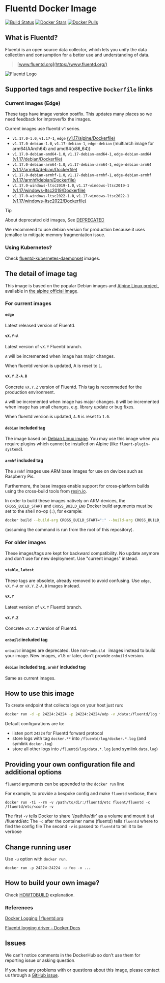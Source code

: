 Fluentd Docker Image
====================

[![Build Status](https://github.com/fluent/fluentd-docker-image/actions/workflows/linux.yml/badge.svg?branch=master)](https://github.com/fluent/fluentd-docker-image/actions/workflows/linux.yml)
[![Docker Stars](https://img.shields.io/docker/stars/fluent/fluentd.svg)](https://hub.docker.com/r/fluent/fluentd)
[![Docker Pulls](https://img.shields.io/docker/pulls/fluent/fluentd.svg)](https://hub.docker.com/r/fluent/fluentd)

## What is Fluentd?

Fluentd is an open source data collector, which lets you unify the data
collection and consumption for a better use and understanding of data.

> [www.fluentd.org](https://www.fluentd.org/)

![Fluentd Logo](https://www.fluentd.org/images/miscellany/fluentd-logo.png)

## Supported tags and respective `Dockerfile` links

### Current images (Edge)

These tags have image version postfix. This updates many places so we need feedback for improve/fix the images.

Current images use fluentd v1 series.

- `v1.17.0-1.0`, `v1.17-1`, `edge`
  [(v1.17/alpine/Dockerfile)][fluentd-1-alpine]
- `v1.17.0-debian-1.0`, `v1.17-debian-1`, `edge-debian`
  (multiarch image for arm64(AArch64) and amd64(x86_64))
- `v1.17.0-debian-amd64-1.0`, `v1.17-debian-amd64-1`, `edge-debian-amd64`
  [(v1.17/debian/Dockerfile)][fluentd-1-debian]
- `v1.17.0-debian-arm64-1.0`, `v1.17-debian-arm64-1`, `edge-debian-arm64`
  [(v1.17/arm64/debian/Dockerfile)][fluentd-1-debian-arm64]
- `v1.17.0-debian-armhf-1.0`, `v1.17-debian-armhf-1`, `edge-debian-armhf`
  [(v1.17/armhf/debian/Dockerfile)][fluentd-1-debian-armhf]
- `v1.17.0-windows-ltsc2019-1.0`, `v1.17-windows-ltsc2019-1`
  [(v1.17/windows-ltsc2019/Dockerfile)][fluentd-1-ltsc2019-windows]
- `v1.17.0-windows-ltsc2022-1.0`, `v1.17-windows-ltsc2022-1`
  [(v1.17/windows-ltsc2022/Dockerfile)][fluentd-1-ltsc2022-windows]

> [!TIP]
> About deprecated old images, See [DEPRECATED](DEPRECATED.md)

We recommend to use debian version for production because it uses jemalloc to mitigate memory fragmentation issue.

### Using Kubernetes?

Check [fluentd-kubernetes-daemonset](https://github.com/fluent/fluentd-kubernetes-daemonset) images.

## The detail of image tag

This image is based on the popular Debian images and [Alpine Linux project][1], available in
[the alpine official image][2].

### For current images

#### `edge`

Latest released version of Fluentd.

#### `vX.Y-A`

Latest version of `vX.Y` Fluentd branch.

`A` will be incremented when image has major changes.

When fluentd version is updated, A is reset to `1`.

#### `vX.Y.Z-A.B`

Concrete `vX.Y.Z` version of Fluentd. This tag is recommeded for the production environment.

`A` will be incremented when image has major changes.
`B` will be incremented when image has small changes, e.g. library update or bug fixes.

When fluentd version is updated, `A.B` is reset to `1.0`.

#### `debian` included tag

The image based on [Debian Linux image][7].
You may use this image when you require plugins which cannot be installed on Alpine (like `fluent-plugin-systemd`).

#### `armhf` included tag

The `armhf` images use ARM base images for use on devices such as Raspberry Pis.

Furthermore, the base images enable support for cross-platform builds using the cross-build tools from [resin.io](https://docs.resin.io/reference/base-images/resin-base-images/#resin-xbuild-qemu).

In order to build these images natively on ARM devices, the `CROSS_BUILD_START` and `CROSS_BUILD_END` Docker build arguments must be set to the shell no-op (`:`), for example:
```bash
docker build --build-arg CROSS_BUILD_START=":" --build-arg CROSS_BUILD_END=":" -t fluent/fluentd:v1.3-onbuild-1 v1.3/armhf/alpine-onbuild
```
(assuming the command is run from the root of this repository).

### For older images

These images/tags are kept for backward compatibility. No update anymore and don't use for new deployment. Use "current images" instead.

#### `stable`, `latest`

These tags are obsolete, already removed to avoid confusing.
Use `edge`, `vX.Y-A` or `vX.Y.Z-A.B` images instead.

#### `vX.Y`

Latest version of `vX.Y` Fluentd branch.

#### `vX.Y.Z`

Concrete `vX.Y.Z` version of Fluentd.

#### `onbuild` included tag

`onbuild` images are deprecated. Use non-`onbuild ` images instead to build your image.
New images, v1.5 or later, don't provide `onbuild` version.

#### `debian` included tag, `armhf` included tag

Same as current images.

## How to use this image

To create endpoint that collects logs on your host just run:

```bash
docker run -d -p 24224:24224 -p 24224:24224/udp -v /data:/fluentd/log fluent/fluentd:v1.3-debian-1
```

Default configurations are to:

- listen port `24224` for Fluentd forward protocol
- store logs with tag `docker.**` into `/fluentd/log/docker.*.log`
  (and symlink `docker.log`)
- store all other logs into `/fluentd/log/data.*.log` (and symlink `data.log`)

## Providing your own configuration file and additional options

`fluentd` arguments can be appended to the `docker run` line

For example, to provide a bespoke config and make `fluentd` verbose, then:

`docker run -ti --rm -v /path/to/dir:/fluentd/etc fluent/fluentd -c /fluentd/etc/<conf> -v`

The first `-v` tells Docker to share '/path/to/dir' as a volume and mount it at /fluentd/etc
The `-c` after the container name (fluentd) tells `fluentd` where to find the config file
The second `-v` is passed to `fluentd` to tell it to be verbose

## Change running user

Use `-u` option with `docker run`.

`docker run -p 24224:24224 -u foo -v ...`

## How to build your own image?

Check [HOWTOBUILD](HOWTOBUILD.md) explanation.

### References

[Docker Logging | fluentd.org][5]

[Fluentd logging driver - Docker Docs][6]

## Issues

We can't notice comments in the DockerHub so don't use them for reporting issue or asking question.

If you have any problems with or questions about this image, please contact us
through a [GitHub issue](https://github.com/fluent/fluentd-docker-image/issues).

[1]: http://alpinelinux.org
[2]: https://hub.docker.com/_/alpine
[3]: https://docs.fluentd.org
[4]: https://www.fluentd.org/plugins
[5]: https://www.fluentd.org/guides/recipes/docker-logging
[6]: https://docs.docker.com/engine/reference/logging/fluentd
[7]: https://hub.docker.com/_/debian
[fluentd-0-12-alpine]: https://github.com/fluent/fluentd-docker-image/blob/master/v0.12/alpine/Dockerfile
[fluentd-0-12-alpine-onbuild]: https://github.com/fluent/fluentd-docker-image/blob/master/v0.12/alpine-onbuild/Dockerfile
[fluentd-0-12-debian]: https://github.com/fluent/fluentd-docker-image/blob/master/v0.12/debian/Dockerfile
[fluentd-0-12-debian-onbuild]: https://github.com/fluent/fluentd-docker-image/blob/master/v0.12/debian-onbuild/Dockerfile
[fluentd-1-4-alpine]: https://github.com/fluent/fluentd-docker-image/blob/master/v1.4/alpine/Dockerfile
[fluentd-1-4-alpine-onbuild]: https://github.com/fluent/fluentd-docker-image/blob/master/v1.4/alpine-onbuild/Dockerfile
[fluentd-1-4-debian]: https://github.com/fluent/fluentd-docker-image/blob/master/v1.4/debian/Dockerfile
[fluentd-1-4-debian-onbuild]: https://github.com/fluent/fluentd-docker-image/blob/master/v1.4/debian-onbuild/Dockerfile
[fluentd-1-4-windows]: https://github.com/fluent/fluentd-docker-image/blob/master/v1.4/windows/Dockerfile
[fluentd-1-alpine]: https://github.com/fluent/fluentd-docker-image/blob/master/v1.17/alpine/Dockerfile
[fluentd-1-debian]: https://github.com/fluent/fluentd-docker-image/blob/master/v1.17/debian/Dockerfile
[fluentd-1-debian-arm64]: https://github.com/fluent/fluentd-docker-image/blob/master/v1.17/arm64/debian/Dockerfile
[fluentd-1-debian-armhf]: https://github.com/fluent/fluentd-docker-image/blob/master/v1.17/armhf/debian/Dockerfile
[fluentd-1-ltsc2019-windows]: https://github.com/fluent/fluentd-docker-image/blob/master/v1.17/windows-ltsc2019/Dockerfile
[fluentd-1-ltsc2022-windows]: https://github.com/fluent/fluentd-docker-image/blob/master/v1.17/windows-ltsc2019/Dockerfile
